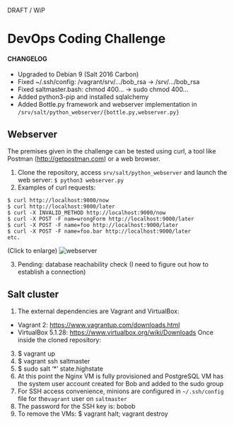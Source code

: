 DRAFT / WiP

# DevOps Coding Challenge

#### CHANGELOG

- Upgraded to Debian 9 (Salt 2016 Carbon)
- Fixed ~/.ssh/config: /vagrant/srv/.../bob_rsa -> /srv/.../bob_rsa
- Fixed saltmaster.bash: chmod 400... -> sudo chmod 400...
- Added python3-pip and installed sqlalchemy
- Added Bottle.py framework and webserver implementation in `/srv/salt/python_webserver/{bottle.py,webserver.py}`

## Webserver

The premises given in the challenge can be tested using curl, a tool like Postman (http://getpostman.com) or a web browser.

1. Clone the repository, access `srv/salt/python_webserver` and launch the web server: `$ python3 webserver.py`
2. Examples of curl requests:
```
$ curl http://localhost:9000/now
$ curl http://localhost:9000/later
$ curl -X INVALID_METHOD http://localhost:9000/now
$ curl -X POST -F nam=wrongForm http://localhost:9000/later
$ curl -X POST -F name=foo http://localhost:9000/later
$ curl -X POST -F name=foo.bar http://localhost:9000/later
etc.
```
(Click to enlarge)
![webserver](https://raw.githubusercontent.com/i90rr/salt-cluster/master/extras/webserver.png)

3. Pending: database reachability check (I need to figure out how to establish a connection)

## Salt cluster

1. The external dependencies are Vagrant and VirtualBox:
- Vagrant 2: https://www.vagrantup.com/downloads.html
- VirtualBox 5.1.28: https://www.virtualbox.org/wiki/Downloads
Once inside the cloned repository:
3. $ vagrant up
4. $ vagrant ssh saltmaster
5. $ sudo salt ‘*’ state.highstate
6. At this point the Nginx VM is fully provisioned and PostgreSQL VM has the system user account created
for Bob and added to the sudo group
7. For SSH access convenience, minions are configured in `~/.ssh/config` file for the`vagrant` user
on `saltmaster`
8. The password for the SSH key is: bobob
9. To remove the VMs: $ vagrant halt; vagrant destroy
